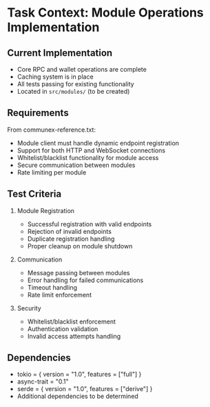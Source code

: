 # Task Context: Module Operations Implementation

## Current Implementation
- Core RPC and wallet operations are complete
- Caching system is in place
- All tests passing for existing functionality
- Located in `src/modules/` (to be created)

## Requirements
From communex-reference.txt:
- Module client must handle dynamic endpoint registration
- Support for both HTTP and WebSocket connections
- Whitelist/blacklist functionality for module access
- Secure communication between modules
- Rate limiting per module

## Test Criteria
1. Module Registration
   - Successful registration with valid endpoints
   - Rejection of invalid endpoints
   - Duplicate registration handling
   - Proper cleanup on module shutdown

2. Communication
   - Message passing between modules
   - Error handling for failed communications
   - Timeout handling
   - Rate limit enforcement

3. Security
   - Whitelist/blacklist enforcement
   - Authentication validation
   - Invalid access attempts handling

## Dependencies
- tokio = { version = "1.0", features = ["full"] }
- async-trait = "0.1"
- serde = { version = "1.0", features = ["derive"] }
- Additional dependencies to be determined